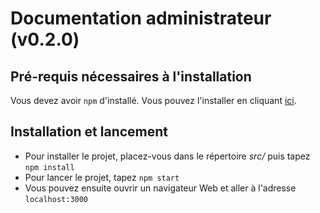 # Documentation administrateur (v0.2.0)

## Pré-requis nécessaires à l'installation

Vous devez avoir `npm` d'installé. Vous pouvez l'installer en cliquant [ici](https://www.npmjs.com/get-npm).

## Installation et lancement
* Pour installer le projet, placez-vous dans le répertoire *src/* puis tapez `npm install`
* Pour lancer le projet, tapez `npm start`
* Vous pouvez ensuite ouvrir un navigateur Web et aller à l'adresse `localhost:3000`